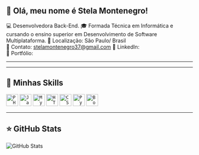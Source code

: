 ## 💜 Olá, meu nome é Stela Montenegro!

💻 Desenvolvedora Back-End.
🎓 Formada Técnica em Informática e cursando o ensino superior em Desenvolvimento de Software Multiplataforma.
📍 Localização: São Paulo/ Brasil  
📧 Contato: stelamontenegro37@gmail.com
🔗 LinkedIn:   
🔗 Portfólio:   

---
---

## 🚀 Minhas Skills


<code><img height="32" src="https://cdn.iconscout.com/icon/free/png-512/php-2752101-2284918.png" alt="PHP"/></code>
<code><img height="32" src="https://cdn.iconscout.com/icon/free/png-512/javascript-1-225993.png" alt="JavaScript"/></code>
<code><img height="32" src="https://cdn.iconscout.com/icon/free/png-512/mysql-21-1174941.png" alt="MySQL"/></code>
<code><img height="32" src="https://cdn.iconscout.com/icon/free/png-512/html5-40-1175193.png" alt="HTML"/></code>
<code><img height="32" src="https://cdn.iconscout.com/icon/free/png-512/css3-11-1175239.png" alt="CSS"/></code>
<code><img height="32" src="https://cdn.iconscout.com/icon/free/png-512/python-2-226051.png" alt="Python"/></code>
<code><img height="32" src="https://cdn.iconscout.com/icon/free/png-512/bootstrap-5-752605.png" alt="Bootstrap"/></code>

---

## ⭐ GitHub Stats

![GitHub Stats](https://github-readme-stats.vercel.app/api?username=stela-sm&show_icons=true)
